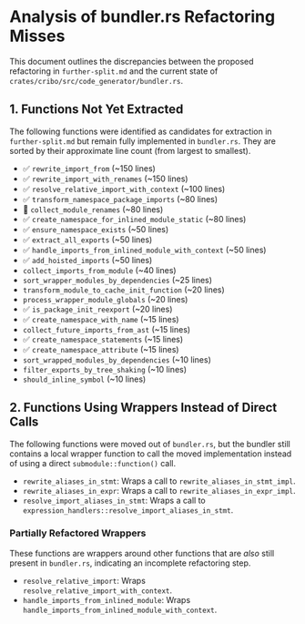 # Analysis of bundler.rs Refactoring Misses

This document outlines the discrepancies between the proposed refactoring in `further-split.md` and the current state of `crates/cribo/src/code_generator/bundler.rs`.

## 1. Functions Not Yet Extracted

The following functions were identified as candidates for extraction in `further-split.md` but remain fully implemented in `bundler.rs`. They are sorted by their approximate line count (from largest to smallest).

- ✅ `rewrite_import_from` (~150 lines)
- ✅ `rewrite_import_with_renames` (~150 lines)
- ✅ `resolve_relative_import_with_context` (~100 lines)
- ✅ `transform_namespace_package_imports` (~80 lines)
- 🛑 `collect_module_renames` (~80 lines)
- ✅ `create_namespace_for_inlined_module_static` (~80 lines)
- ✅ `ensure_namespace_exists` (~50 lines)
- ✅ `extract_all_exports` (~50 lines)
- ✅ `handle_imports_from_inlined_module_with_context` (~50 lines)
- ✅ `add_hoisted_imports` (~50 lines)
- `collect_imports_from_module` (~40 lines)
- `sort_wrapper_modules_by_dependencies` (~25 lines)
- `transform_module_to_cache_init_function` (~20 lines)
- `process_wrapper_module_globals` (~20 lines)
- ✅ `is_package_init_reexport` (~20 lines)
- ✅ `create_namespace_with_name` (~15 lines)
- `collect_future_imports_from_ast` (~15 lines)
- ✅ `create_namespace_statements` (~15 lines)
- ✅ `create_namespace_attribute` (~15 lines)
- `sort_wrapped_modules_by_dependencies` (~10 lines)
- `filter_exports_by_tree_shaking` (~10 lines)
- `should_inline_symbol` (~10 lines)

## 2. Functions Using Wrappers Instead of Direct Calls

The following functions were moved out of `bundler.rs`, but the bundler still contains a local wrapper function to call the moved implementation instead of using a direct `submodule::function()` call.

- `rewrite_aliases_in_stmt`: Wraps a call to `rewrite_aliases_in_stmt_impl`.
- `rewrite_aliases_in_expr`: Wraps a call to `rewrite_aliases_in_expr_impl`.
- `resolve_import_aliases_in_stmt`: Wraps a call to `expression_handlers::resolve_import_aliases_in_stmt`.

### Partially Refactored Wrappers

These functions are wrappers around other functions that are *also* still present in `bundler.rs`, indicating an incomplete refactoring step.

- `resolve_relative_import`: Wraps `resolve_relative_import_with_context`.
- `handle_imports_from_inlined_module`: Wraps `handle_imports_from_inlined_module_with_context`.
